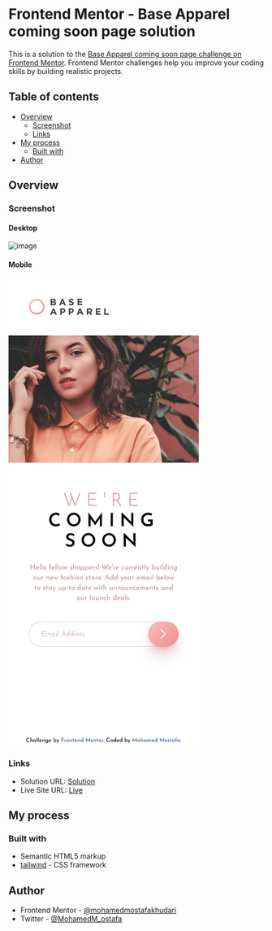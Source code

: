 # Frontend Mentor - Base Apparel coming soon page solution

This is a solution to the [Base Apparel coming soon page challenge on Frontend Mentor](https://www.frontendmentor.io/challenges/base-apparel-coming-soon-page-5d46b47f8db8a7063f9331a0). Frontend Mentor challenges help you improve your coding skills by building realistic projects. 
## Table of contents

- [Overview](#overview)
  - [Screenshot](#screenshot)
  - [Links](#links)
- [My process](#my-process)
  - [Built with](#built-with)
- [Author](#author)

## Overview

### Screenshot
#### Desktop

![image](https://user-images.githubusercontent.com/47444914/197636270-1297802e-5d0b-4869-b3e2-a6af523f1c6d.png)

#### Mobile

![](./public/images/Screenshot%202022-10-24%20at%2023-33-29%20Frontend%20Mentor%20Base%20Apparel%20coming%20soon%20page.png)

### Links

- Solution URL: [Solution](https://your-solution-url.com)
- Live Site URL: [Live](https://mohamedmostafakhudari.github.io/base-apparel-coming-soon/public/)

## My process

### Built with

- Semantic HTML5 markup
- [tailwind](https://tailwindcss.com/) - CSS framework
## Author

- Frontend Mentor - [@mohamedmostafakhudari](https://www.frontendmentor.io/profile/cheng-moo)
- Twitter - [@MohamedM_ostafa](https://twitter.com/MohamedM_ostafa)
